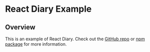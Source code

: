 # React Diary Example

## Overview
This is an example of React Diary. Check out the [GitHub repo](https://github.com/danmolloy/react-diary) or [npm package](https://www.npmjs.com/package/react-diary) for more information.